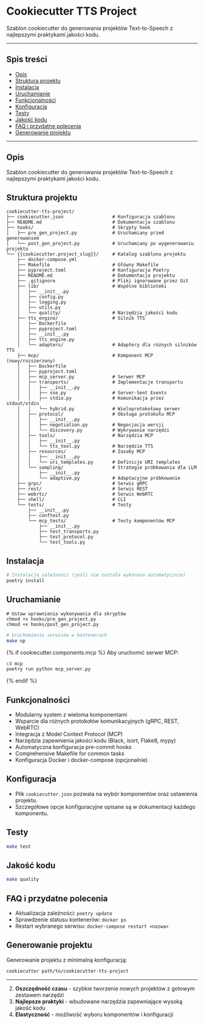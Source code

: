 # Cookiecutter TTS Project

Szablon cookiecutter do generowania projektów Text-to-Speech z najlepszymi praktykami jakości kodu.

---

## Spis treści
- [Opis](#opis)
- [Struktura projektu](#struktura-projektu)
- [Instalacja](#instalacja)
- [Uruchamianie](#uruchamianie)
- [Funkcjonalności](#funkcjonalności)
- [Konfiguracja](#konfiguracja)
- [Testy](#testy)
- [Jakość kodu](#jakość-kodu)
- [FAQ i przydatne polecenia](#faq-i-przydatne-polecenia)
- [Generowanie projektu](#generowanie-projektu)

---

## Opis

Szablon cookiecutter do generowania projektów Text-to-Speech z najlepszymi praktykami jakości kodu.

## Struktura projektu

```
cookiecutter-tts-project/
├── cookiecutter.json                  # Konfiguracja szablonu
├── README.md                          # Dokumentacja szablonu
├── hooks/                             # Skrypty hook
│   ├── pre_gen_project.py             # Uruchamiany przed generowaniem
│   └── post_gen_project.py            # Uruchamiany po wygenerowaniu projektu
└── {{cookiecutter.project_slug}}/     # Katalog szablonu projektu
    ├── docker-compose.yml
    ├── Makefile                       # Główny Makefile
    ├── pyproject.toml                 # Konfiguracja Poetry
    ├── README.md                      # Dokumentacja projektu
    ├── .gitignore                     # Pliki ignorowane przez Git
    ├── lib/                           # Wspólne biblioteki
    │   ├── __init__.py
    │   ├── config.py
    │   ├── logging.py
    │   ├── utils.py
    │   └── quality/                   # Narzędzia jakości kodu
    ├── tts_engine/                    # Silnik TTS
    │   ├── Dockerfile
    │   ├── pyproject.toml
    │   ├── __init__.py
    │   ├── tts_engine.py
    │   └── adapters/                  # Adaptery dla różnych silników TTS
    ├── mcp/                           # Komponent MCP (nowy/rozszerzony)
    │   ├── Dockerfile
    │   ├── pyproject.toml
    │   ├── mcp_server.py              # Serwer MCP
    │   ├── transports/                # Implementacje transportu
    │   │   ├── __init__.py
    │   │   ├── sse.py                 # Server-Sent Events
    │   │   ├── stdio.py               # Komunikacja przez stdout/stdin
    │   │   └── hybrid.py              # Wieloprotokołowy serwer
    │   ├── protocol/                  # Obsługa protokołu MCP
    │   │   ├── __init__.py
    │   │   ├── negotiation.py         # Negocjacja wersji
    │   │   └── discovery.py           # Wykrywanie narzędzi
    │   ├── tools/                     # Narzędzia MCP
    │   │   ├── __init__.py
    │   │   └── tts_tool.py            # Narzędzie TTS
    │   ├── resources/                 # Zasoby MCP
    │   │   ├── __init__.py
    │   │   └── uri_templates.py       # Definicje URI templates
    │   └── sampling/                  # Strategie próbkowania dla LLM
    │       ├── __init__.py
    │       └── adaptive.py            # Adaptacyjne próbkowanie
    ├── grpc/                          # Serwis gRPC
    ├── rest/                          # Serwis REST
    ├── webrtc/                        # Serwis WebRTC
    ├── shell/                         # CLI
    └── tests/                         # Testy
        ├── __init__.py
        ├── conftest.py
        └── mcp_tests/                 # Testy komponentów MCP
            ├── __init__.py
            ├── test_transports.py
            ├── test_protocol.py
            └── test_tools.py
```

## Instalacja

```bash
# Instalacja zależności (jeśli nie została wykonana automatycznie)
poetry install
```

## Uruchamianie

```aiignore
# Ustaw uprawnienia wykonywania dla skryptów
chmod +x hooks/pre_gen_project.py
chmod +x hooks/post_gen_project.py
```
```bash
# Uruchomienie serwisów w kontenerach
make up
```

{% if cookiecutter.components.mcp %}
Aby uruchomić serwer MCP:
```bash
cd mcp
poetry run python mcp_server.py
```
{% endif %}

## Funkcjonalności

- Modularny system  z wieloma komponentami
- Wsparcie dla różnych protokołów komunikacyjnych (gRPC, REST, WebRTC)
- Integracja z Model Context Protocol (MCP)
- Narzędzia zapewnienia jakości kodu (Black, isort, Flake8, mypy)
- Automatyczna konfiguracja pre-commit hooks
- Comprehensive Makefile for common tasks
- Konfiguracja Docker i docker-compose (opcjonalnie)

## Konfiguracja

- Plik `cookiecutter.json` pozwala na wybór komponentów oraz ustawienia projektu.
- Szczegółowe opcje konfiguracyjne opisane są w dokumentacji każdego komponentu.

## Testy

```bash
make test
```

## Jakość kodu

```bash
make quality
```

## FAQ i przydatne polecenia

- Aktualizacja zależności: `poetry update`
- Sprawdzenie statusu kontenerów: `docker ps`
- Restart wybranego serwisu: `docker-compose restart <nazwa>`

## Generowanie projektu

Generowanie projektu z minimalną konfiguracją:

```bash
cookiecutter path/to/cookiecutter-tts-project
```

---

2. **Oszczędność czasu** - szybkie tworzenie nowych projektów z gotowym zestawem narzędzi
3. **Najlepsze praktyki** - wbudowane narzędzia zapewniające wysoką jakość kodu
4. **Elastyczność** - możliwość wyboru komponentów i konfiguracji
